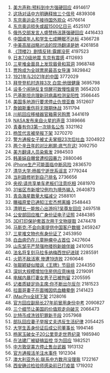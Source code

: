 1. [美方声称:预料到中方强硬回应](http://www.baidu.com/baidu?cl=3&tn=SE_baiduhomet8_jmjb7mjw&rsv_dl=fyb_top&fr=top1000&wd=%C3%C0%B7%BD%C9%F9%B3%C6%3A%D4%A4%C1%CF%B5%BD%D6%D0%B7%BD%C7%BF%D3%B2%BB%D8%D3%A6) 4914617
1. [这场对话中方明确释放三个信号](http://www.baidu.com/baidu?cl=3&tn=SE_baiduhomet8_jmjb7mjw&rsv_dl=fyb_top&fr=top1000&wd=%D5%E2%B3%A1%B6%D4%BB%B0%D6%D0%B7%BD%C3%F7%C8%B7%CA%CD%B7%C5%C8%FD%B8%F6%D0%C5%BA%C5) 4839308
1. [东京奥运会不接待国外观众](http://www.baidu.com/baidu?cl=3&tn=SE_baiduhomet8_jmjb7mjw&rsv_dl=fyb_top&fr=top1000&wd=%B6%AB%BE%A9%B0%C2%D4%CB%BB%E1%B2%BB%BD%D3%B4%FD%B9%FA%CD%E2%B9%DB%D6%DA) 4576614
1. [东京奥运损失或超1500亿日元](http://www.baidu.com/baidu?cl=3&tn=SE_baiduhomet8_jmjb7mjw&rsv_dl=fyb_top&fr=top1000&wd=%B6%AB%BE%A9%B0%C2%D4%CB%CB%F0%CA%A7%BB%F2%B3%AC1500%D2%DA%C8%D5%D4%AA) 4525107
1. [俄外交部发言人盛赞杨洁篪强硬回应](http://www.baidu.com/baidu?cl=3&tn=SE_baiduhomet8_jmjb7mjw&rsv_dl=fyb_top&fr=top1000&wd=%B6%ED%CD%E2%BD%BB%B2%BF%B7%A2%D1%D4%C8%CB%CA%A2%D4%DE%D1%EE%BD%E0%F3%F8%C7%BF%D3%B2%BB%D8%D3%A6) 4416433
1. [中国成年人和学生七成睡眠不达标](http://www.baidu.com/baidu?cl=3&tn=SE_baiduhomet8_jmjb7mjw&rsv_dl=fyb_top&fr=top1000&wd=%D6%D0%B9%FA%B3%C9%C4%EA%C8%CB%BA%CD%D1%A7%C9%FA%C6%DF%B3%C9%CB%AF%C3%DF%B2%BB%B4%EF%B1%EA) 4366728
1. [中美高层战略对话的现场翻译是她](http://www.baidu.com/baidu?cl=3&tn=SE_baiduhomet8_jmjb7mjw&rsv_dl=fyb_top&fr=top1000&wd=%D6%D0%C3%C0%B8%DF%B2%E3%D5%BD%C2%D4%B6%D4%BB%B0%B5%C4%CF%D6%B3%A1%B7%AD%D2%EB%CA%C7%CB%FD) 4261858
1. [《顶楼2》剧情反转:露娜没死](http://www.baidu.com/baidu?cl=3&tn=SE_baiduhomet8_jmjb7mjw&rsv_dl=fyb_top&fr=top1000&wd=%A1%B6%B6%A5%C2%A52%A1%B7%BE%E7%C7%E9%B7%B4%D7%AA%3A%C2%B6%C4%C8%C3%BB%CB%C0) 4197523
1. [日本7.0级地震 东京有震感](http://www.baidu.com/baidu?cl=3&tn=SE_baiduhomet8_jmjb7mjw&rsv_dl=fyb_top&fr=top1000&wd=%C8%D5%B1%BE7.0%BC%B6%B5%D8%D5%F0%20%B6%AB%BE%A9%D3%D0%D5%F0%B8%D0) 4112693
1. [三星堆金面具上发现眉骨和耳洞](http://www.baidu.com/baidu?cl=3&tn=SE_baiduhomet8_jmjb7mjw&rsv_dl=fyb_top&fr=top1000&wd=%C8%FD%D0%C7%B6%D1%BD%F0%C3%E6%BE%DF%C9%CF%B7%A2%CF%D6%C3%BC%B9%C7%BA%CD%B6%FA%B6%B4) 3968748
1. [贾玲成为全球票房最高女导演](http://www.baidu.com/baidu?cl=3&tn=SE_baiduhomet8_jmjb7mjw&rsv_dl=fyb_top&fr=top1000&wd=%BC%D6%C1%E1%B3%C9%CE%AA%C8%AB%C7%F2%C6%B1%B7%BF%D7%EE%B8%DF%C5%AE%B5%BC%D1%DD) 3829842
1. [1921年与2021年的中国](http://www.baidu.com/baidu?cl=3&tn=SE_baiduhomet8_jmjb7mjw&rsv_dl=fyb_top&fr=top1000&wd=1921%C4%EA%D3%EB2021%C4%EA%B5%C4%D6%D0%B9%FA) 3772029
1. [拜登登机时连摔3次 白宫:他很健康](http://www.baidu.com/baidu?cl=3&tn=SE_baiduhomet8_jmjb7mjw&rsv_dl=fyb_top&fr=top1000&wd=%B0%DD%B5%C7%B5%C7%BB%FA%CA%B1%C1%AC%CB%A43%B4%CE%20%B0%D7%B9%AC%3A%CB%FB%BA%DC%BD%A1%BF%B5) 3695798
1. [设多个闹钟反复惊醒可致慢性疲劳](http://www.baidu.com/baidu?cl=3&tn=SE_baiduhomet8_jmjb7mjw&rsv_dl=fyb_top&fr=top1000&wd=%C9%E8%B6%E0%B8%F6%C4%D6%D6%D3%B7%B4%B8%B4%BE%AA%D0%D1%BF%C9%D6%C2%C2%FD%D0%D4%C6%A3%C0%CD) 3654203
1. [巴基斯坦总理新冠病毒检测呈阳性](http://www.baidu.com/baidu?cl=3&tn=SE_baiduhomet8_jmjb7mjw&rsv_dl=fyb_top&fr=top1000&wd=%B0%CD%BB%F9%CB%B9%CC%B9%D7%DC%C0%ED%D0%C2%B9%DA%B2%A1%B6%BE%BC%EC%B2%E2%B3%CA%D1%F4%D0%D4) 3566445
1. [美国多地游行要求停止仇恨亚裔](http://www.baidu.com/baidu?cl=3&tn=SE_baiduhomet8_jmjb7mjw&rsv_dl=fyb_top&fr=top1000&wd=%C3%C0%B9%FA%B6%E0%B5%D8%D3%CE%D0%D0%D2%AA%C7%F3%CD%A3%D6%B9%B3%F0%BA%DE%D1%C7%D2%E1) 3512607
1. [詹姆斯重伤将无限期休战](http://www.baidu.com/baidu?cl=3&tn=SE_baiduhomet8_jmjb7mjw&rsv_dl=fyb_top&fr=top1000&wd=%D5%B2%C4%B7%CB%B9%D6%D8%C9%CB%BD%AB%CE%DE%CF%DE%C6%DA%D0%DD%D5%BD) 3511794
1. [川航回应移植器官箱需另购票](http://www.baidu.com/baidu?cl=3&tn=SE_baiduhomet8_jmjb7mjw&rsv_dl=fyb_top&fr=top1000&wd=%B4%A8%BA%BD%BB%D8%D3%A6%D2%C6%D6%B2%C6%F7%B9%D9%CF%E4%D0%E8%C1%ED%B9%BA%C6%B1) 3441619
1. [NASA发布来自火星的声音](http://www.baidu.com/baidu?cl=3&tn=SE_baiduhomet8_jmjb7mjw&rsv_dl=fyb_top&fr=top1000&wd=NASA%B7%A2%B2%BC%C0%B4%D7%D4%BB%F0%D0%C7%B5%C4%C9%F9%D2%F4) 3389666
1. [青春有你3第一次排名公布](http://www.baidu.com/baidu?cl=3&tn=SE_baiduhomet8_jmjb7mjw&rsv_dl=fyb_top&fr=top1000&wd=%C7%E0%B4%BA%D3%D0%C4%E33%B5%DA%D2%BB%B4%CE%C5%C5%C3%FB%B9%AB%B2%BC) 3321162
1. [杨笠代言被举报下架](http://www.baidu.com/baidu?cl=3&tn=SE_baiduhomet8_jmjb7mjw&rsv_dl=fyb_top&fr=top1000&wd=%D1%EE%F3%D2%B4%FA%D1%D4%B1%BB%BE%D9%B1%A8%CF%C2%BC%DC) 3270270
1. [警方通报女子被丈夫掌掴23次后吐血](http://www.baidu.com/baidu?cl=3&tn=SE_baiduhomet8_jmjb7mjw&rsv_dl=fyb_top&fr=top1000&wd=%BE%AF%B7%BD%CD%A8%B1%A8%C5%AE%D7%D3%B1%BB%D5%C9%B7%F2%D5%C6%DE%E223%B4%CE%BA%F3%CD%C2%D1%AA) 3204922
1. [两个辛丑年的对比刷屏:底气在这!](http://www.baidu.com/baidu?cl=3&tn=SE_baiduhomet8_jmjb7mjw&rsv_dl=fyb_top&fr=top1000&wd=%C1%BD%B8%F6%D0%C1%B3%F3%C4%EA%B5%C4%B6%D4%B1%C8%CB%A2%C6%C1%3A%B5%D7%C6%F8%D4%DA%D5%E2%21) 3092750
1. [美方翻译人员染紫发](http://www.baidu.com/baidu?cl=3&tn=SE_baiduhomet8_jmjb7mjw&rsv_dl=fyb_top&fr=top1000&wd=%C3%C0%B7%BD%B7%AD%D2%EB%C8%CB%D4%B1%C8%BE%D7%CF%B7%A2) 2984503
1. [韩美娟自曝曾遭校园暴力](http://www.baidu.com/baidu?cl=3&tn=SE_baiduhomet8_jmjb7mjw&rsv_dl=fyb_top&fr=top1000&wd=%BA%AB%C3%C0%BE%EA%D7%D4%C6%D8%D4%F8%D4%E2%D0%A3%D4%B0%B1%A9%C1%A6) 2880046
1. [iPhone生产可能面临中断风险](http://www.baidu.com/baidu?cl=3&tn=SE_baiduhomet8_jmjb7mjw&rsv_dl=fyb_top&fr=top1000&wd=iPhone%C9%FA%B2%FA%BF%C9%C4%DC%C3%E6%C1%D9%D6%D0%B6%CF%B7%E7%CF%D5) 2836570
1. [清华大学:杨振宁逝世系谣言](http://www.baidu.com/baidu?cl=3&tn=SE_baiduhomet8_jmjb7mjw&rsv_dl=fyb_top&fr=top1000&wd=%C7%E5%BB%AA%B4%F3%D1%A7%3A%D1%EE%D5%F1%C4%FE%CA%C5%CA%C0%CF%B5%D2%A5%D1%D4) 2779244
1. [当利路修听到自己排名](http://www.baidu.com/baidu?cl=3&tn=SE_baiduhomet8_jmjb7mjw&rsv_dl=fyb_top&fr=top1000&wd=%B5%B1%C0%FB%C2%B7%D0%DE%CC%FD%B5%BD%D7%D4%BC%BA%C5%C5%C3%FB) 2736656
1. [央视:请共享单车老板们注意吃相](http://www.baidu.com/baidu?cl=3&tn=SE_baiduhomet8_jmjb7mjw&rsv_dl=fyb_top&fr=top1000&wd=%D1%EB%CA%D3%3A%C7%EB%B9%B2%CF%ED%B5%A5%B3%B5%C0%CF%B0%E5%C3%C7%D7%A2%D2%E2%B3%D4%CF%E0) 2681970
1. [31省区市新增12例均为境外输入](http://www.baidu.com/baidu?cl=3&tn=SE_baiduhomet8_jmjb7mjw&rsv_dl=fyb_top&fr=top1000&wd=31%CA%A1%C7%F8%CA%D0%D0%C2%D4%F612%C0%FD%BE%F9%CE%AA%BE%B3%CD%E2%CA%E4%C8%EB) 2640873
1. [青岛海星数量大幅减少](http://www.baidu.com/baidu?cl=3&tn=SE_baiduhomet8_jmjb7mjw&rsv_dl=fyb_top&fr=top1000&wd=%C7%E0%B5%BA%BA%A3%D0%C7%CA%FD%C1%BF%B4%F3%B7%F9%BC%F5%C9%D9) 2588101
1. [曝福原爱已通知江宏杰想离婚](http://www.baidu.com/baidu?cl=3&tn=SE_baiduhomet8_jmjb7mjw&rsv_dl=fyb_top&fr=top1000&wd=%C6%D8%B8%A3%D4%AD%B0%AE%D2%D1%CD%A8%D6%AA%BD%AD%BA%EA%BD%DC%CF%EB%C0%EB%BB%E9) 2548443
1. [清明五一能放心出游吗?吴尊友回应](http://www.baidu.com/baidu?cl=3&tn=SE_baiduhomet8_jmjb7mjw&rsv_dl=fyb_top&fr=top1000&wd=%C7%E5%C3%F7%CE%E5%D2%BB%C4%DC%B7%C5%D0%C4%B3%F6%D3%CE%C2%F0%3F%CE%E2%D7%F0%D3%D1%BB%D8%D3%A6) 2497518
1. [公安部回应推广身份证电子证照](http://www.baidu.com/baidu?cl=3&tn=SE_baiduhomet8_jmjb7mjw&rsv_dl=fyb_top&fr=top1000&wd=%B9%AB%B0%B2%B2%BF%BB%D8%D3%A6%CD%C6%B9%E3%C9%ED%B7%DD%D6%A4%B5%E7%D7%D3%D6%A4%D5%D5) 2484385
1. [3D打印保护套首次用于文物提取](http://www.baidu.com/baidu?cl=3&tn=SE_baiduhomet8_jmjb7mjw&rsv_dl=fyb_top&fr=top1000&wd=3D%B4%F2%D3%A1%B1%A3%BB%A4%CC%D7%CA%D7%B4%CE%D3%C3%D3%DA%CE%C4%CE%EF%CC%E1%C8%A1) 2474478
1. [马斯克:不会向美提供中国客户数据](http://www.baidu.com/baidu?cl=3&tn=SE_baiduhomet8_jmjb7mjw&rsv_dl=fyb_top&fr=top1000&wd=%C2%ED%CB%B9%BF%CB%3A%B2%BB%BB%E1%CF%F2%C3%C0%CC%E1%B9%A9%D6%D0%B9%FA%BF%CD%BB%A7%CA%FD%BE%DD) 2459247
1. [三星堆文物也有身份证了](http://www.baidu.com/baidu?cl=3&tn=SE_baiduhomet8_jmjb7mjw&rsv_dl=fyb_top&fr=top1000&wd=%C8%FD%D0%C7%B6%D1%CE%C4%CE%EF%D2%B2%D3%D0%C9%ED%B7%DD%D6%A4%C1%CB) 2453950
1. [白血病仍在儿童肿瘤中占首位](http://www.baidu.com/baidu?cl=3&tn=SE_baiduhomet8_jmjb7mjw&rsv_dl=fyb_top&fr=top1000&wd=%B0%D7%D1%AA%B2%A1%C8%D4%D4%DA%B6%F9%CD%AF%D6%D7%C1%F6%D6%D0%D5%BC%CA%D7%CE%BB) 2427604
1. [山东邹平严禁强吻搂抱新娘伴娘](http://www.baidu.com/baidu?cl=3&tn=SE_baiduhomet8_jmjb7mjw&rsv_dl=fyb_top&fr=top1000&wd=%C9%BD%B6%AB%D7%DE%C6%BD%D1%CF%BD%FB%C7%BF%CE%C7%C2%A7%B1%A7%D0%C2%C4%EF%B0%E9%C4%EF) 2410105
1. [法名将复刻马拉多纳梅西世纪进球](http://www.baidu.com/baidu?cl=3&tn=SE_baiduhomet8_jmjb7mjw&rsv_dl=fyb_top&fr=top1000&wd=%B7%A8%C3%FB%BD%AB%B8%B4%BF%CC%C2%ED%C0%AD%B6%E0%C4%C9%C3%B7%CE%F7%CA%C0%BC%CD%BD%F8%C7%F2) 2285591
1. [火箭不敌活塞 惨遭19连败](http://www.baidu.com/baidu?cl=3&tn=SE_baiduhomet8_jmjb7mjw&rsv_dl=fyb_top&fr=top1000&wd=%BB%F0%BC%FD%B2%BB%B5%D0%BB%EE%C8%FB%20%B2%D2%D4%E219%C1%AC%B0%DC) 2260646
1. [张靓颖疑似暗讽《王牌》节目组](http://www.baidu.com/baidu?cl=3&tn=SE_baiduhomet8_jmjb7mjw&rsv_dl=fyb_top&fr=top1000&wd=%D5%C5%F6%A6%D3%B1%D2%C9%CB%C6%B0%B5%B7%ED%A1%B6%CD%F5%C5%C6%A1%B7%BD%DA%C4%BF%D7%E9) 2244350
1. [深圳大规模增加住房供应意味啥](http://www.baidu.com/baidu?cl=3&tn=SE_baiduhomet8_jmjb7mjw&rsv_dl=fyb_top&fr=top1000&wd=%C9%EE%DB%DA%B4%F3%B9%E6%C4%A3%D4%F6%BC%D3%D7%A1%B7%BF%B9%A9%D3%A6%D2%E2%CE%B6%C9%B6) 2219091
1. [电梯内暴打妻女男子已被拘留](http://www.baidu.com/baidu?cl=3&tn=SE_baiduhomet8_jmjb7mjw&rsv_dl=fyb_top&fr=top1000&wd=%B5%E7%CC%DD%C4%DA%B1%A9%B4%F2%C6%DE%C5%AE%C4%D0%D7%D3%D2%D1%B1%BB%BE%D0%C1%F4) 2205595
1. [记者质疑足协主席:你不断出尔反尔](http://www.baidu.com/baidu?cl=3&tn=SE_baiduhomet8_jmjb7mjw&rsv_dl=fyb_top&fr=top1000&wd=%BC%C7%D5%DF%D6%CA%D2%C9%D7%E3%D0%AD%D6%F7%CF%AF%3A%C4%E3%B2%BB%B6%CF%B3%F6%B6%FB%B7%B4%B6%FB) 2181523
1. [拉面哥妻子在面摊因低血糖晕倒](http://www.baidu.com/baidu?cl=3&tn=SE_baiduhomet8_jmjb7mjw&rsv_dl=fyb_top&fr=top1000&wd=%C0%AD%C3%E6%B8%E7%C6%DE%D7%D3%D4%DA%C3%E6%CC%AF%D2%F2%B5%CD%D1%AA%CC%C7%D4%CE%B5%B9) 2141423
1. [iMacPro全球下架](http://www.baidu.com/baidu?cl=3&tn=SE_baiduhomet8_jmjb7mjw&rsv_dl=fyb_top&fr=top1000&wd=iMacPro%C8%AB%C7%F2%CF%C2%BC%DC) 2128016
1. [官方回应副局长27年前冒用身份中考](http://www.baidu.com/baidu?cl=3&tn=SE_baiduhomet8_jmjb7mjw&rsv_dl=fyb_top&fr=top1000&wd=%B9%D9%B7%BD%BB%D8%D3%A6%B8%B1%BE%D6%B3%A427%C4%EA%C7%B0%C3%B0%D3%C3%C9%ED%B7%DD%D6%D0%BF%BC) 2090827
1. [三个细节让美国的价值观走向破灭](http://www.baidu.com/baidu?cl=3&tn=SE_baiduhomet8_jmjb7mjw&rsv_dl=fyb_top&fr=top1000&wd=%C8%FD%B8%F6%CF%B8%BD%DA%C8%C3%C3%C0%B9%FA%B5%C4%BC%DB%D6%B5%B9%DB%D7%DF%CF%F2%C6%C6%C3%F0) 2066473
1. [比特币成洗钱犯罪新手段](http://www.baidu.com/baidu?cl=3&tn=SE_baiduhomet8_jmjb7mjw&rsv_dl=fyb_top&fr=top1000&wd=%B1%C8%CC%D8%B1%D2%B3%C9%CF%B4%C7%AE%B7%B8%D7%EF%D0%C2%CA%D6%B6%CE) 2057968
1. [部队回应妻子举报丈夫违反生活纪律](http://www.baidu.com/baidu?cl=3&tn=SE_baiduhomet8_jmjb7mjw&rsv_dl=fyb_top&fr=top1000&wd=%B2%BF%B6%D3%BB%D8%D3%A6%C6%DE%D7%D3%BE%D9%B1%A8%D5%C9%B7%F2%CE%A5%B7%B4%C9%FA%BB%EE%BC%CD%C2%C9) 2054425
1. [大学生丢身份证后成公司董事长](http://www.baidu.com/baidu?cl=3&tn=SE_baiduhomet8_jmjb7mjw&rsv_dl=fyb_top&fr=top1000&wd=%B4%F3%D1%A7%C9%FA%B6%AA%C9%ED%B7%DD%D6%A4%BA%F3%B3%C9%B9%AB%CB%BE%B6%AD%CA%C2%B3%A4) 1994146
1. [杨家玉破女子20公里竞走世界纪录](http://www.baidu.com/baidu?cl=3&tn=SE_baiduhomet8_jmjb7mjw&rsv_dl=fyb_top&fr=top1000&wd=%D1%EE%BC%D2%D3%F1%C6%C6%C5%AE%D7%D320%B9%AB%C0%EF%BE%BA%D7%DF%CA%C0%BD%E7%BC%CD%C2%BC) 1985940
1. [在法建厂被疑搞监控 华为回应](http://www.baidu.com/baidu?cl=3&tn=SE_baiduhomet8_jmjb7mjw&rsv_dl=fyb_top&fr=top1000&wd=%D4%DA%B7%A8%BD%A8%B3%A7%B1%BB%D2%C9%B8%E3%BC%E0%BF%D8%20%BB%AA%CE%AA%BB%D8%D3%A6) 1982521
1. [中方敦促美方停止售台武器](http://www.baidu.com/baidu?cl=3&tn=SE_baiduhomet8_jmjb7mjw&rsv_dl=fyb_top&fr=top1000&wd=%D6%D0%B7%BD%B6%D8%B4%D9%C3%C0%B7%BD%CD%A3%D6%B9%CA%DB%CC%A8%CE%E4%C6%F7) 1913132
1. [官方通报活羊注水事件](http://www.baidu.com/baidu?cl=3&tn=SE_baiduhomet8_jmjb7mjw&rsv_dl=fyb_top&fr=top1000&wd=%B9%D9%B7%BD%CD%A8%B1%A8%BB%EE%D1%F2%D7%A2%CB%AE%CA%C2%BC%FE) 1912304
1. [澳大利亚外长:联系中方数月没理我](http://www.baidu.com/baidu?cl=3&tn=SE_baiduhomet8_jmjb7mjw&rsv_dl=fyb_top&fr=top1000&wd=%B0%C4%B4%F3%C0%FB%D1%C7%CD%E2%B3%A4%3A%C1%AA%CF%B5%D6%D0%B7%BD%CA%FD%D4%C2%C3%BB%C0%ED%CE%D2) 1722167
1. [西安确诊检验师感染前已打疫苗](http://www.baidu.com/baidu?cl=3&tn=SE_baiduhomet8_jmjb7mjw&rsv_dl=fyb_top&fr=top1000&wd=%CE%F7%B0%B2%C8%B7%D5%EF%BC%EC%D1%E9%CA%A6%B8%D0%C8%BE%C7%B0%D2%D1%B4%F2%D2%DF%C3%E7) 1719202